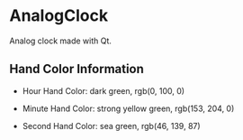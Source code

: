 # AnalogClock

Analog clock made with Qt.

## Hand Color Information

- Hour Hand Color: dark green, rgb(0, 100, 0)

- Minute Hand Color: strong yellow green, rgb(153, 204, 0)

- Second Hand Color: sea green, rgb(46, 139, 87)
